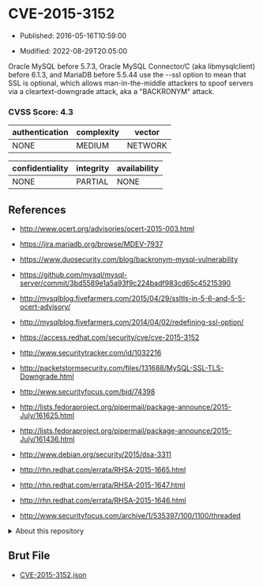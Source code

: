 # CVE-2015-3152

- Published: 2016-05-16T10:59:00

- Modified: 2022-08-29T20:05:00

Oracle MySQL before 5.7.3, Oracle MySQL Connector/C (aka libmysqlclient) before 6.1.3, and MariaDB before 5.5.44 use the --ssl option to mean that SSL is optional, which allows man-in-the-middle attackers to spoof servers via a cleartext-downgrade attack, aka a "BACKRONYM" attack.

### CVSS Score: **4.3**

| authentication | complexity | vector |
| --- | --- | --- |
| NONE | MEDIUM | NETWORK |

| confidentiality | integrity | availability |
| --- | --- | --- |
| NONE | PARTIAL | NONE |

## References

* http://www.ocert.org/advisories/ocert-2015-003.html

* https://jira.mariadb.org/browse/MDEV-7937

* https://www.duosecurity.com/blog/backronym-mysql-vulnerability

* https://github.com/mysql/mysql-server/commit/3bd5589e1a5a93f9c224badf983cd65c45215390

* http://mysqlblog.fivefarmers.com/2015/04/29/ssltls-in-5-6-and-5-5-ocert-advisory/

* http://mysqlblog.fivefarmers.com/2014/04/02/redefining-ssl-option/

* https://access.redhat.com/security/cve/cve-2015-3152

* http://www.securitytracker.com/id/1032216

* http://packetstormsecurity.com/files/131688/MySQL-SSL-TLS-Downgrade.html

* http://www.securityfocus.com/bid/74398

* http://lists.fedoraproject.org/pipermail/package-announce/2015-July/161625.html

* http://lists.fedoraproject.org/pipermail/package-announce/2015-July/161436.html

* http://www.debian.org/security/2015/dsa-3311

* http://rhn.redhat.com/errata/RHSA-2015-1665.html

* http://rhn.redhat.com/errata/RHSA-2015-1647.html

* http://rhn.redhat.com/errata/RHSA-2015-1646.html

* http://www.securityfocus.com/archive/1/535397/100/1100/threaded

<details>
<summary>About this repository</summary> 

  This repository is part of the project [Live Hack CVE](https://github.com/Live-Hack-CVE). Main website can be found [www.live-hack.org](https://www.live-hack.org) 
  
  Made by [Sn0wAlice](https://github.com/Sn0wAlice) for the people that care about security and need to have a feed of the latest CVEs. Hope you enjoy it, don't forget to star the repo and follow me on [Twitter](https://twitter.com/Sn0wAlice) and [Github](https://github.com/Sn0wAlice). And that is my [personnal website](https://www.alice-snow.me/)

  - [Home Page](https://github.com/Live-Hack-CVE)
  - [Framework](https://github.com/Live-Hack-CVE/cve-framework)
  - [CVE database](https://github.com/Live-Hack-CVE/full_database)
  - [Changelog](https://github.com/Live-Hack-CVE/Changelog)
</details>

## Brut File

* [CVE-2015-3152.json](https://raw.githubusercontent.com/Live-Hack-CVE/full_database/main/cves/2015/CVE-2015-3152.json)

